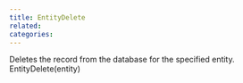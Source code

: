 ```yaml
---
title: EntityDelete
related:
categories:
---
```


Deletes the record from the database for the specified entity.
EntityDelete(entity)